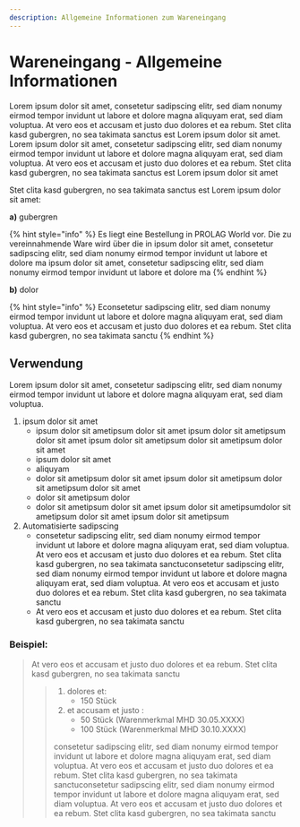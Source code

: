 ```yaml
---
description: Allgemeine Informationen zum Wareneingang
---
```


# Wareneingang - Allgemeine Informationen

Lorem ipsum dolor sit amet, consetetur sadipscing elitr, sed diam nonumy eirmod tempor invidunt ut labore et dolore magna aliquyam erat, sed diam voluptua. At vero eos et accusam et justo duo dolores et ea rebum. Stet clita kasd gubergren, no sea takimata sanctus est Lorem ipsum dolor sit amet. Lorem ipsum dolor sit amet, consetetur sadipscing elitr, sed diam nonumy eirmod tempor invidunt ut labore et dolore magna aliquyam erat, sed diam voluptua. At vero eos et accusam et justo duo dolores et ea rebum. Stet clita kasd gubergren, no sea takimata sanctus est Lorem ipsum dolor sit amet

Stet clita kasd gubergren, no sea takimata sanctus est Lorem ipsum dolor sit amet:

**a)** gubergren

{% hint style="info" %}
Es liegt eine Bestellung in PROLAG World vor. Die zu vereinnahmende Ware wird über die in  ipsum dolor sit amet, consetetur sadipscing elitr, sed diam nonumy eirmod tempor invidunt ut labore et dolore ma ipsum dolor sit amet, consetetur sadipscing elitr, sed diam nonumy eirmod tempor invidunt ut labore et dolore ma
{% endhint %}

**b)** dolor&#x20;

{% hint style="info" %}
Econsetetur sadipscing elitr, sed diam nonumy eirmod tempor invidunt ut labore et dolore magna aliquyam erat, sed diam voluptua. At vero eos et accusam et justo duo dolores et ea rebum. Stet clita kasd gubergren, no sea takimata sanctu
{% endhint %}

## Verwendung

Lorem ipsum dolor sit amet, consetetur sadipscing elitr, sed diam nonumy eirmod tempor invidunt ut labore et dolore magna aliquyam erat, sed diam voluptua.&#x20;

1. ipsum dolor sit amet
   * ipsum dolor sit ametipsum dolor sit amet ipsum dolor sit ametipsum dolor sit amet ipsum dolor sit ametipsum dolor sit ametipsum dolor sit amet
   * ipsum dolor sit amet
   * aliquyam&#x20;
   * dolor sit ametipsum dolor sit amet ipsum dolor sit ametipsum dolor sit ametipsum dolor sit amet
   * dolor sit ametipsum dolor
   * dolor sit ametipsum dolor sit amet ipsum dolor sit ametipsumdolor sit ametipsum dolor sit amet ipsum dolor sit ametipsum
2. Automatisierte sadipscing&#x20;
   * consetetur sadipscing elitr, sed diam nonumy eirmod tempor invidunt ut labore et dolore magna aliquyam erat, sed diam voluptua. At vero eos et accusam et justo duo dolores et ea rebum. Stet clita kasd gubergren, no sea takimata sanctuconsetetur sadipscing elitr, sed diam nonumy eirmod tempor invidunt ut labore et dolore magna aliquyam erat, sed diam voluptua. At vero eos et accusam et justo duo dolores et ea rebum. Stet clita kasd gubergren, no sea takimata sanctu
   * At vero eos et accusam et justo duo dolores et ea rebum. Stet clita kasd gubergren, no sea takimata sanctu

### **Beispiel**:

> At vero eos et accusam et justo duo dolores et ea rebum. Stet clita kasd gubergren, no sea takimata sanctu
>
> > 1. dolores et:&#x20;
> >    * 150 Stück
> > 2. et accusam et justo :
> >    * 50 Stück (Warenmerkmal MHD 30.05.XXXX)
> >    * 100 Stück (Warenmerkmal MHD 30.10.XXXX)
> >
> > consetetur sadipscing elitr, sed diam nonumy eirmod tempor invidunt ut labore et dolore magna aliquyam erat, sed diam voluptua. At vero eos et accusam et justo duo dolores et ea rebum. Stet clita kasd gubergren, no sea takimata sanctuconsetetur sadipscing elitr, sed diam nonumy eirmod tempor invidunt ut labore et dolore magna aliquyam erat, sed diam voluptua. At vero eos et accusam et justo duo dolores et ea rebum. Stet clita kasd gubergren, no sea takimata sanctu
